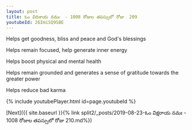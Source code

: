 ```yaml
---
layout: post
title: ఓం విదిశాయ నమః  - 1008 రోజుల తపస్సులో రోజు  209
youtubeId: 26ImiSQ9SBE
---
```

 
 
Helps get goodness, bliss and peace and God's blessings
 
Helps remain focused, help generate inner energy 
 
Helps boost physical and mental health 
 
Helps remain grounded and generates a sense of gratitude towards the greater power 
 
Helps reduce bad karma
 
 
 
 


{% include youtubePlayer.html id=page.youtubeId %}
 
[Next]({{ site.baseurl }}{% link  split2/_posts/2019-08-23-ఓం విక్షరాయ నమః   - 1008 రోజుల తపస్సులో రోజు  210.md%})
 
